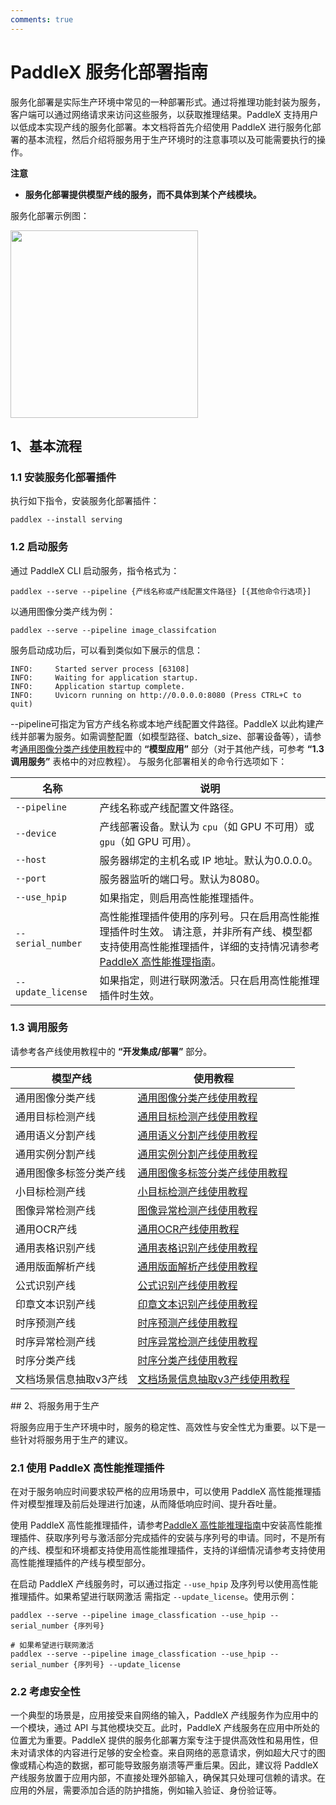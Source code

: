 ```yaml
---
comments: true
---
```


# PaddleX 服务化部署指南

服务化部署是实际生产环境中常见的一种部署形式。通过将推理功能封装为服务，客户端可以通过网络请求来访问这些服务，以获取推理结果。PaddleX 支持用户以低成本实现产线的服务化部署。本文档将首先介绍使用 PaddleX 进行服务化部署的基本流程，然后介绍将服务用于生产环境时的注意事项以及可能需要执行的操作。

<b>注意</b>
- <b>服务化部署提供模型产线的服务，而不具体到某个产线模块。</b>

服务化部署示例图：

<img src="https://raw.githubusercontent.com/cuicheng01/PaddleX_doc_images/main/images/pipeline_deploy/serving.png"  width="300" />

## 1、基本流程

### 1.1 安装服务化部署插件

执行如下指令，安装服务化部署插件：

```
paddlex --install serving
```

### 1.2 启动服务

通过 PaddleX CLI 启动服务，指令格式为：

```shell
paddlex --serve --pipeline {产线名称或产线配置文件路径} [{其他命令行选项}]
```

以通用图像分类产线为例：

```shell
paddlex --serve --pipeline image_classifcation
```

服务启动成功后，可以看到类似如下展示的信息：

```
INFO:     Started server process [63108]
INFO:     Waiting for application startup.
INFO:     Application startup complete.
INFO:     Uvicorn running on http://0.0.0.0:8080 (Press CTRL+C to quit)
```

--pipeline可指定为官方产线名称或本地产线配置文件路径。PaddleX 以此构建产线并部署为服务。如需调整配置（如模型路径、batch_size、部署设备等），请参考[通用图像分类产线使用教程](../pipeline_usage/tutorials/cv_pipelines/image_classification.md)中的 <b>“模型应用”</b> 部分（对于其他产线，可参考 <b>“1.3 调用服务”</b> 表格中的对应教程）。
与服务化部署相关的命令行选项如下：

<table>
<thead>
<tr>
<th>名称</th>
<th>说明</th>
</tr>
</thead>
<tbody>
<tr>
<td><code>--pipeline</code></td>
<td>产线名称或产线配置文件路径。</td>
</tr>
<tr>
<td><code>--device</code></td>
<td>产线部署设备。默认为 <code>cpu</code>（如 GPU 不可用）或 <code>gpu</code>（如 GPU 可用）。</td>
</tr>
<tr>
<td><code>--host</code></td>
<td>服务器绑定的主机名或 IP 地址。默认为0.0.0.0。</td>
</tr>
<tr>
<td><code>--port</code></td>
<td>服务器监听的端口号。默认为8080。</td>
</tr>
<tr>
<td><code>--use_hpip</code></td>
<td>如果指定，则启用高性能推理插件。</td>
</tr>
<tr>
<td><code>--serial_number</code></td>
<td>高性能推理插件使用的序列号。只在启用高性能推理插件时生效。 请注意，并非所有产线、模型都支持使用高性能推理插件，详细的支持情况请参考<a href="./high_performance_inference.md">PaddleX 高性能推理指南</a>。</td>
</tr>
<tr>
<td><code>--update_license</code></td>
<td>如果指定，则进行联网激活。只在启用高性能推理插件时生效。</td>
</tr>
</tbody>
</table>
</table>

### 1.3 调用服务

请参考各产线使用教程中的 <b>“开发集成/部署”</b> 部分。

<table>
<thead>
<tr>
<th>模型产线</th>
<th>使用教程</th>
</tr>
</thead>
<tbody>
<tr>
<td>通用图像分类产线</td>
<td><a href="../pipeline_usage/tutorials/cv_pipelines/image_classification.md">通用图像分类产线使用教程</a></td>
</tr>
<tr>
<td>通用目标检测产线</td>
<td><a href="../pipeline_usage/tutorials/cv_pipelines/object_detection.md">通用目标检测产线使用教程</a></td>
</tr>
<tr>
<td>通用语义分割产线</td>
<td><a href="../pipeline_usage/tutorials/cv_pipelines/semantic_segmentation.md">通用语义分割产线使用教程</a></td>
</tr>
<tr>
<td>通用实例分割产线</td>
<td><a href="../pipeline_usage/tutorials/cv_pipelines/instance_segmentation.md">通用实例分割产线使用教程</a></td>
</tr>
<tr>
<td>通用图像多标签分类产线</td>
<td><a href="../pipeline_usage/tutorials/cv_pipelines/image_multi_label_classification.md">通用图像多标签分类产线使用教程</a></td>
</tr>
<tr>
<td>小目标检测产线</td>
<td><a href="../pipeline_usage/tutorials/cv_pipelines/small_object_detection.md">小目标检测产线使用教程</a></td>
</tr>
<tr>
<td>图像异常检测产线</td>
<td><a href="../pipeline_usage/tutorials/cv_pipelines/image_anomaly_detection.md">图像异常检测产线使用教程</a></td>
</tr>
<tr>
<td>通用OCR产线</td>
<td><a href="../pipeline_usage/tutorials/ocr_pipelines/OCR.md">通用OCR产线使用教程</a></td>
</tr>
<tr>
<td>通用表格识别产线</td>
<td><a href="../pipeline_usage/tutorials/ocr_pipelines/table_recognition.md">通用表格识别产线使用教程</a></td>
</tr>
<tr>
<td>通用版面解析产线</td>
<td><a href="../pipeline_usage/tutorials/ocr_pipelines/layout_parsing.md">通用版面解析产线使用教程</a></td>
</tr>
<tr>
<td>公式识别产线</td>
<td><a href="../pipeline_usage/tutorials/ocr_pipelines/formula_recognition.md">公式识别产线使用教程</a></td>
</tr>
<tr>
<td>印章文本识别产线</td>
<td><a href="../pipeline_usage/tutorials/ocr_pipelines/seal_recognition.md">印章文本识别产线使用教程</a></td>
</tr>
<tr>
<td>时序预测产线</td>
<td><a href="../pipeline_usage/tutorials/time_series_pipelines/time_series_forecasting.md">时序预测产线使用教程</a></td>
</tr>
<tr>
<td>时序异常检测产线</td>
<td><a href="../pipeline_usage/tutorials/time_series_pipelines/time_series_anomaly_detection.md">时序异常检测产线使用教程</a></td>
</tr>
<tr>
<td>时序分类产线</td>
<td><a href="../pipeline_usage/tutorials/time_series_pipelines/time_series_classification.md">时序分类产线使用教程</a></td>
</tr>
<tr>
<td>文档场景信息抽取v3产线</td>
<td><a href="../pipeline_usage/tutorials/information_extraction_pipelines/document_scene_information_extraction.md">文档场景信息抽取v3产线使用教程</a></td>
</tr>
</tbody>
</table>
## 2、将服务用于生产

将服务应用于生产环境中时，服务的稳定性、高效性与安全性尤为重要。以下是一些针对将服务用于生产的建议。

### 2.1 使用 PaddleX 高性能推理插件

在对于服务响应时间要求较严格的应用场景中，可以使用 PaddleX 高性能推理插件对模型推理及前后处理进行加速，从而降低响应时间、提升吞吐量。

使用 PaddleX 高性能推理插件，请参考[PaddleX 高性能推理指南](./high_performance_inference.md)中安装高性能推理插件、获取序列号与激活部分完成插件的安装与序列号的申请。同时，不是所有的产线、模型和环境都支持使用高性能推理插件，支持的详细情况请参考支持使用高性能推理插件的产线与模型部分。

在启动 PaddleX 产线服务时，可以通过指定 `--use_hpip` 及序列号以使用高性能推理插件。如果希望进行联网激活 需指定 `--update_license`。使用示例：

```
paddlex --serve --pipeline image_classfication --use_hpip --serial_number {序列号}

# 如果希望进行联网激活
paddlex --serve --pipeline image_classfication --use_hpip --serial_number {序列号} --update_license
```

### 2.2 考虑安全性

一个典型的场景是，应用接受来自网络的输入，PaddleX 产线服务作为应用中的一个模块，通过 API 与其他模块交互。此时，PaddleX 产线服务在应用中所处的位置尤为重要。PaddleX 提供的服务化部署方案专注于提供高效性和易用性，但未对请求体的内容进行足够的安全检查。来自网络的恶意请求，例如超大尺寸的图像或精心构造的数据，都可能导致服务崩溃等严重后果。因此，建议将 PaddleX 产线服务放置于应用内部，不直接处理外部输入，确保其只处理可信赖的请求。在应用的外层，需要添加合适的防护措施，例如输入验证、身份验证等。
